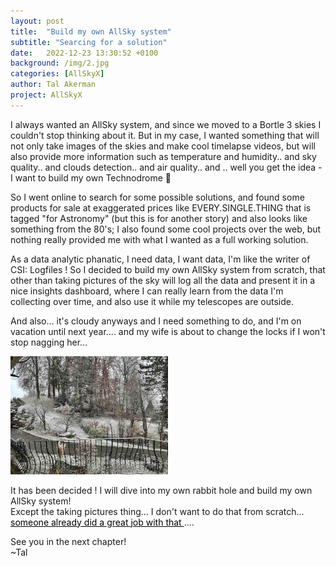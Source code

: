 ```yaml
---
layout: post
title:  "Build my own AllSky system"
subtitle: "Searcing for a solution"
date:   2022-12-23 13:30:52 +0100
background: /img/2.jpg
categories: [AllSkyX]
author: Tal Akerman
project: AllSkyX
---
```


I always wanted an AllSky system, and since we moved to a Bortle 3 skies I couldn't stop thinking about it.
But in my case, I wanted something that will not only take images of the skies and make cool timelapse videos, but will also provide more information such as temperature and humidity.. and sky quality.. and clouds detection.. and air quality.. 
and .. well you get the idea - I want to build my own Technodrome 🪩

So I went online to search for some possible solutions, and found some products for sale at exaggerated prices like EVERY.SINGLE.THING that is tagged "for Astronomy" (but this is for another story) and also looks like something from the 80's;
I also found some cool projects over the web, but nothing really provided me with what I wanted as a full working solution. 

As a data analytic phanatic, I need data, I want data, I'm like the writer of CSI: Logfiles ! 
So I decided to build my own AllSky system from scratch, that other than taking pictures of the sky will log all the data and present it in a nice insights dashboard, where I can really learn from the data I'm collecting over time, and also use it while my telescopes are outside.

And also... it's cloudy anyways and I need something to do, and I'm on vacation until next year.... and my wife is about to change the locks if I won't stop nagging her...


<img src="/img/post2.jpg" style="width: 50%;">


It has been decided ! I will dive into my own rabbit hole and build my own AllSky system!  
Except the taking pictures thing... I don't want to do that from scratch... <a style="color: black;" href="https://github.com/thomasjacquin/allsky">someone already did a great job with that </a> .... 

See you in the next chapter!  
~Tal